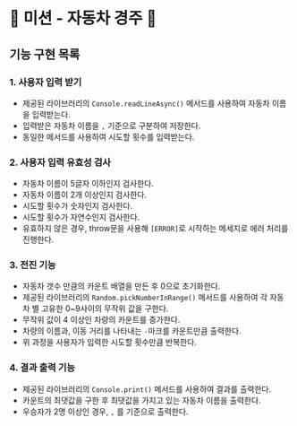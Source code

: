 # 🚗 미션 - 자동차 경주 🚗

## 기능 구현 목록

### 1. 사용자 입력 받기

- 제공된 라이브러리의 `Console.readLineAsync()` 메서드를 사용하여 자동차 이름을 입력받는다.
- 입력받은 자동차 이름을 `,` 기준으로 구분하여 저장한다.
- 동일한 메서드를 사용하여 시도할 횟수를 입력받는다.

### 2. 사용자 입력 유효성 검사

- 자동차 이름이 5글자 이하인지 검사한다.
- 자동차 이름이 2개 이상인지 검사한다.
- 시도할 횟수가 숫자인지 검사한다.
- 시도할 횟수가 자연수인지 검사한다.
- 유효하지 않은 경우, throw문을 사용해 `[ERROR]`로 시작하는 메세지로 에러 처리를 진행한다.

### 3. 전진 기능

- 자동차 갯수 만큼의 카운트 배열을 만든 후 0으로 초기화한다.
- 제공된 라이브러리의 `Random.pickNumberInRange()` 메서드를 사용하여 각 자동차 별 고유한 0~9사이의 무작위 값을 구한다.
- 무작위 값이 4 이상인 차량의 카운트를 증가한다.
- 차량의 이름과, 이동 거리를 나타내는 `-`마크를 카운트만큼 출력한다.
- 위 과정을 사용자가 입력한 시도할 횟수만큼 반복한다.

### 4. 결과 출력 기능

- 제공된 라이브러리의 `Console.print()` 메서드를 사용하여 결과를 출력한다.
- 카운트의 최댓값을 구한 후 최댓값을 가지고 있는 자동차 이름을 출력한다.
- 우승자가 2명 이상인 경우, `,` 를 기준으로 출력한다.
